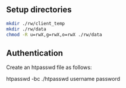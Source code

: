 
## Setup directories

```bash
mkdir ./rw/client_temp
mkdir ./rw/data
chmod -R u=rwX,g=rwX,o=rwX ./rw/data
```

## Authentication

Create an htpasswd file as follows:

htpasswd -bc ./htpasswd username password

